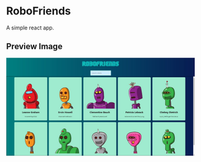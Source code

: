 # RoboFriends

A simple react app.

## Preview Image

![Preview Image](https://github.com/kmhmubin/RoboFriends/blob/master/Robofriend%20Preview.jpg)
